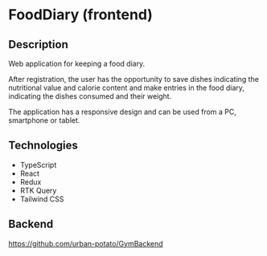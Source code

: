# FoodDiary (frontend)

## Description

Web application for keeping a food diary.

After registration, the user has the opportunity to save dishes indicating the nutritional value and calorie content and make entries in the food diary, indicating the dishes consumed and their weight.

The application has a responsive design and can be used from a PC, smartphone or tablet.

## Technologies

- TypeScript
- React
- Redux
- RTK Query
- Tailwind CSS

## Backend

https://github.com/urban-potato/GymBackend
